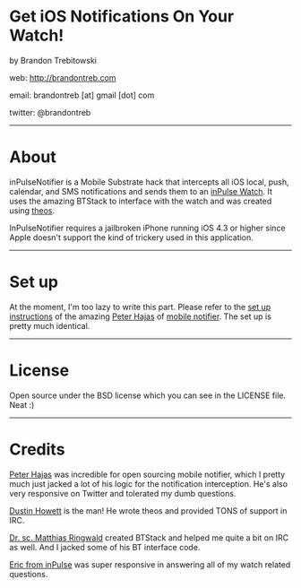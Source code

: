 # Get iOS Notifications On Your Watch! #
by Brandon Trebitowski

web: http://brandontreb.com

email: brandontreb [at] gmail [dot] com

twitter: @brandontreb

---

# About #

inPulseNotifier is a Mobile Substrate hack that intercepts all iOS local, push, calendar, and SMS notifications and sends them to an [inPulse Watch](http://getinpulse.com).  It uses the amazing BTStack to interface with the watch and was created using [theos](http://iphonedevwiki.net/index.php/Theos/Getting_Started).

InPulseNotifier requires a jailbroken iPhone running iOS 4.3 or higher since Apple doesn't support the kind of trickery used in this application.  

---

# Set up #

At the moment, I'm too lazy to write this part.  Please refer to the [set up instructions](https://github.com/peterhajas/MobileNotifier/blob/master/Readme.md) of the amazing [Peter Hajas](http://twitter.com/peterhajas) of [mobile notifier](http://www.peterhajas.com/blog/2011/2/27/mobilenotifier-beta3-copious-corn-flakes-1.html).  The set up is pretty much identical.

---

# License #

Open source under the BSD license which you can see in the LICENSE file. Neat :)

---

# Credits #

[Peter Hajas](http://twitter.com/peterhajas) was incredible for open sourcing mobile notifier, which I pretty much just jacked a lot of his logic for the notification interception.  He's also very responsive on Twitter and tolerated my dumb questions.

[Dustin Howett](howett.net) is the man!  He wrote theos and provided TONS of support in IRC.

[Dr. sc. Matthias Ringwald](http://keyboard.ringwald.ch/Welcome.html) created BTStack and helped me quite a bit on IRC as well. And I jacked some of his BT interface code.

[Eric from inPulse](http://getinpulse.com) was super responsive in answering all of my watch related questions.

